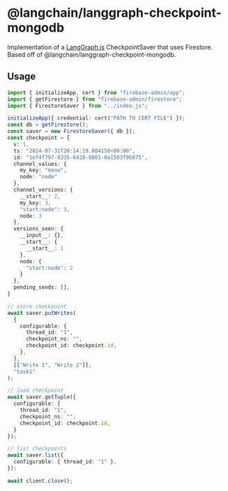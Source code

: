 # @langchain/langgraph-checkpoint-mongodb

Implementation of a [LangGraph.js](https://github.com/langchain-ai/langgraphjs) CheckpointSaver that uses Firestore.
Based off of @langchain/langgraph-checkpoint-mongodb.

## Usage

```ts
import { initializeApp, cert } from "firebase-admin/app";
import { getFirestore } from "firebase-admin/firestore";
import { FirestoreSaver } from "../index.js";

initializeApp({ credential: cert("PATH TO CERT FILE") });
const db = getFirestore();
const saver = new FirestoreSaver({ db });
const checkpoint = {
  v: 1,
  ts: "2024-07-31T20:14:19.804150+00:00",
  id: "1ef4f797-8335-6428-8001-8a1503f9b875",
  channel_values: {
    my_key: "meow",
    node: "node"
  },
  channel_versions: {
    __start__: 2,
    my_key: 3,
    "start:node": 3,
    node: 3
  },
  versions_seen: {
    __input__: {},
    __start__: {
      __start__: 1
    },
    node: {
      "start:node": 2
    }
  },
  pending_sends: [],
}

// store checkpoint
await saver.putWrites(
  {
    configurable: {
      thread_id: "1",
      checkpoint_ns: "",
      checkpoint_id: checkpoint.id,
    },
  },
  [["Write 1", "Write 2"]],
  "task1"
);

// load checkpoint
await saver.getTuple({
  configurable: { 
    thread_id: "1", 
    checkpoint_ns: "",
    checkpoint_id: checkpoint.id,
  }
});

// list checkpoints
await saver.list({
  configurable: { thread_id: "1" },
});

await client.close();
```
